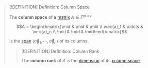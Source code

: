 >[!DEFINITION] Definition: Column Space
>
>The **column space** of a [matrix](../Matrix.md) $A \in F^{m \times n}$
>
>$$A = \begin{bmatrix}\mid & \mid & \mid \\ \vec{a}_1 & \cdots & \vec{a}_n \\ \mid & \mid & \mid\end{bmatrix}$$
>
>is the [span](../../Vector%20Spaces/Span.md) $\langle \vec{a}_1, \cdots, \vec{a}_n \rangle$ of its columns.
>
>>[!DEFINITION] Definition: Column Rank
>>
>>The **column rank** of $A$ is the [dimension](../../Vector%20Spaces/Bases/Dimension.md) of its [column space](Column%20Space.md).
>>
>